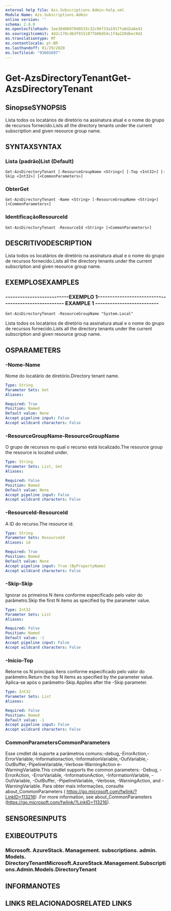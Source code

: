 ```yaml
---
external help file: Azs.Subscriptions.Admin-help.xml
Module Name: Azs.Subscriptions.Admin
online version: ''
schema: 2.0.0
ms.openlocfilehash: 3ae30d06970d9533c32c96f33a1917fa8d2a6e41
ms.sourcegitcommit: 4d2c178cd6df9151877b08d54c1f4a228dbec9d1
ms.translationtype: MT
ms.contentlocale: pt-BR
ms.lasthandoff: 01/29/2020
ms.locfileid: "93601697"
---
```

# <span data-ttu-id="1dc9d-101">Get-AzsDirectoryTenant</span><span class="sxs-lookup"><span data-stu-id="1dc9d-101">Get-AzsDirectoryTenant</span></span>

## <span data-ttu-id="1dc9d-102">Sinopse</span><span class="sxs-lookup"><span data-stu-id="1dc9d-102">SYNOPSIS</span></span>
<span data-ttu-id="1dc9d-103">Lista todos os locatários de diretório na assinatura atual e o nome do grupo de recursos fornecido.</span><span class="sxs-lookup"><span data-stu-id="1dc9d-103">Lists all the directory tenants under the current subscription and given resource group name.</span></span>

## <span data-ttu-id="1dc9d-104">SYNTAX</span><span class="sxs-lookup"><span data-stu-id="1dc9d-104">SYNTAX</span></span>

### <span data-ttu-id="1dc9d-105">Lista (padrão)</span><span class="sxs-lookup"><span data-stu-id="1dc9d-105">List (Default)</span></span>
```
Get-AzsDirectoryTenant [-ResourceGroupName <String>] [-Top <Int32>] [-Skip <Int32>] [<CommonParameters>]
```

### <span data-ttu-id="1dc9d-106">Obter</span><span class="sxs-lookup"><span data-stu-id="1dc9d-106">Get</span></span>
```
Get-AzsDirectoryTenant -Name <String> [-ResourceGroupName <String>] [<CommonParameters>]
```

### <span data-ttu-id="1dc9d-107">Identificação</span><span class="sxs-lookup"><span data-stu-id="1dc9d-107">ResourceId</span></span>
```
Get-AzsDirectoryTenant -ResourceId <String> [<CommonParameters>]
```

## <span data-ttu-id="1dc9d-108">DESCRITIVO</span><span class="sxs-lookup"><span data-stu-id="1dc9d-108">DESCRIPTION</span></span>
<span data-ttu-id="1dc9d-109">Lista todos os locatários de diretório na assinatura atual e o nome do grupo de recursos fornecido.</span><span class="sxs-lookup"><span data-stu-id="1dc9d-109">Lists all the directory tenants under the current subscription and given resource group name.</span></span>

## <span data-ttu-id="1dc9d-110">EXEMPLOS</span><span class="sxs-lookup"><span data-stu-id="1dc9d-110">EXAMPLES</span></span>

### <span data-ttu-id="1dc9d-111">--------------------------EXEMPLO 1--------------------------</span><span class="sxs-lookup"><span data-stu-id="1dc9d-111">-------------------------- EXAMPLE 1 --------------------------</span></span>
```
Get-AzsDirectoryTenant -ResourceGroupName "System.Local"
```

<span data-ttu-id="1dc9d-112">Lista todos os locatários de diretório na assinatura atual e o nome do grupo de recursos fornecido.</span><span class="sxs-lookup"><span data-stu-id="1dc9d-112">Lists all the directory tenants under the current subscription and given resource group name.</span></span>

## <span data-ttu-id="1dc9d-113">OS</span><span class="sxs-lookup"><span data-stu-id="1dc9d-113">PARAMETERS</span></span>

### <span data-ttu-id="1dc9d-114">-Nome</span><span class="sxs-lookup"><span data-stu-id="1dc9d-114">-Name</span></span>
<span data-ttu-id="1dc9d-115">Nome do locatário de diretório.</span><span class="sxs-lookup"><span data-stu-id="1dc9d-115">Directory tenant name.</span></span>

```yaml
Type: String
Parameter Sets: Get
Aliases: 

Required: True
Position: Named
Default value: None
Accept pipeline input: False
Accept wildcard characters: False
```

### <span data-ttu-id="1dc9d-116">-ResourceGroupName</span><span class="sxs-lookup"><span data-stu-id="1dc9d-116">-ResourceGroupName</span></span>
<span data-ttu-id="1dc9d-117">O grupo de recursos no qual o recurso está localizado.</span><span class="sxs-lookup"><span data-stu-id="1dc9d-117">The resource group the resource is located under.</span></span>

```yaml
Type: String
Parameter Sets: List, Get
Aliases: 

Required: False
Position: Named
Default value: None
Accept pipeline input: False
Accept wildcard characters: False
```

### <span data-ttu-id="1dc9d-118">-ResourceId</span><span class="sxs-lookup"><span data-stu-id="1dc9d-118">-ResourceId</span></span>
<span data-ttu-id="1dc9d-119">A ID do recurso.</span><span class="sxs-lookup"><span data-stu-id="1dc9d-119">The resource id.</span></span>

```yaml
Type: String
Parameter Sets: ResourceId
Aliases: id

Required: True
Position: Named
Default value: None
Accept pipeline input: True (ByPropertyName)
Accept wildcard characters: False
```

### <span data-ttu-id="1dc9d-120">-Skip</span><span class="sxs-lookup"><span data-stu-id="1dc9d-120">-Skip</span></span>
<span data-ttu-id="1dc9d-121">Ignorar os primeiros N itens conforme especificado pelo valor do parâmetro.</span><span class="sxs-lookup"><span data-stu-id="1dc9d-121">Skip the first N items as specified by the parameter value.</span></span>

```yaml
Type: Int32
Parameter Sets: List
Aliases: 

Required: False
Position: Named
Default value: -1
Accept pipeline input: False
Accept wildcard characters: False
```

### <span data-ttu-id="1dc9d-122">-Início</span><span class="sxs-lookup"><span data-stu-id="1dc9d-122">-Top</span></span>
<span data-ttu-id="1dc9d-123">Retorne os N principais itens conforme especificado pelo valor do parâmetro.</span><span class="sxs-lookup"><span data-stu-id="1dc9d-123">Return the top N items as specified by the parameter value.</span></span>
<span data-ttu-id="1dc9d-124">Aplica-se após o parâmetro-Skip.</span><span class="sxs-lookup"><span data-stu-id="1dc9d-124">Applies after the -Skip parameter.</span></span>

```yaml
Type: Int32
Parameter Sets: List
Aliases: 

Required: False
Position: Named
Default value: -1
Accept pipeline input: False
Accept wildcard characters: False
```

### <span data-ttu-id="1dc9d-125">CommonParameters</span><span class="sxs-lookup"><span data-stu-id="1dc9d-125">CommonParameters</span></span>
<span data-ttu-id="1dc9d-126">Esse cmdlet dá suporte a parâmetros comuns:-debug,-ErrorAction,-ErrorVariable,-Informationaction,-InformationVariable,-OutVariable,-OutBuffer,-PipelineVariable,-Verbose-WarningAction e-WarningVariable.</span><span class="sxs-lookup"><span data-stu-id="1dc9d-126">This cmdlet supports the common parameters: -Debug, -ErrorAction, -ErrorVariable, -InformationAction, -InformationVariable, -OutVariable, -OutBuffer, -PipelineVariable, -Verbose, -WarningAction, and -WarningVariable.</span></span> <span data-ttu-id="1dc9d-127">Para obter mais informações, consulte about_CommonParameters ( https://go.microsoft.com/fwlink/?LinkID=113216) .</span><span class="sxs-lookup"><span data-stu-id="1dc9d-127">For more information, see about_CommonParameters (https://go.microsoft.com/fwlink/?LinkID=113216).</span></span>

## <span data-ttu-id="1dc9d-128">SENSORES</span><span class="sxs-lookup"><span data-stu-id="1dc9d-128">INPUTS</span></span>

## <span data-ttu-id="1dc9d-129">EXIBE</span><span class="sxs-lookup"><span data-stu-id="1dc9d-129">OUTPUTS</span></span>

### <span data-ttu-id="1dc9d-130">Microsoft. AzureStack. Management. subscriptions. admin. Models. DirectoryTenant</span><span class="sxs-lookup"><span data-stu-id="1dc9d-130">Microsoft.AzureStack.Management.Subscriptions.Admin.Models.DirectoryTenant</span></span>

## <span data-ttu-id="1dc9d-131">INFORMA</span><span class="sxs-lookup"><span data-stu-id="1dc9d-131">NOTES</span></span>

## <span data-ttu-id="1dc9d-132">LINKS RELACIONADOS</span><span class="sxs-lookup"><span data-stu-id="1dc9d-132">RELATED LINKS</span></span>

